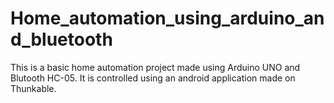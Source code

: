 # Home_automation_using_arduino_and_bluetooth
This is a basic home automation project made using Arduino UNO  and Blutooth HC-05. It is controlled using an android application made on Thunkable.

